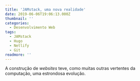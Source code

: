 ```yaml
---
title: 'JAMstack, uma nova realidade'
date: 2019-06-06T19:06:13.000Z
thumbnail: ''
categories:
  - Desenvolvimento Web
tags:
  - JAMstack
  - Hugo
  - Netlify
  - Git
readmore: ''
---
```

A construção de _websites_ teve, como muitas outras vertentes da computação, uma estrondosa evolução.
